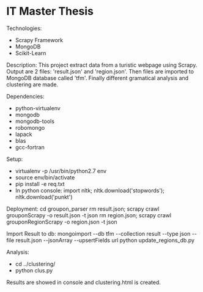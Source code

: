 # IT Master Thesis

Technologies:
- Scrapy Framework
- MongoDB
- Scikit-Learn

Description:
This project extract data from a turistic webpage using Scrapy. Output are 2 files: 'result.json' and 'region.json'. Then files are imported to MongoDB database called 'tfm'. Finally different gramatical analysis and clustering are made.

Dependencies:
- python-virtualenv
- mongodb 
- mongodb-tools 
- robomongo
- lapack 
- blas 
- gcc-fortran

Setup:
- virtualenv -p /usr/bin/python2.7 env
- source env/bin/activate
- pip install -e req.txt
- In python console: import nltk; nltk.download('stopwords'); nltk.download('punkt')

Deployment:
cd groupon_parser
rm result.json; scrapy crawl grouponScrapy -o result.json -t json
rm region.json; scrapy crawl grouponRegionScrapy -o region.json -t json

Import Result to db:
mongoimport --db tfm --collection result --type json --file result.json --jsonArray --upsertFields url
python update_regions_db.py

Analysis:
- cd ../clustering/
- python clus.py

Results are showed in console and clustering.html is created.
